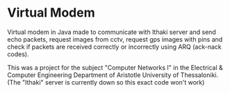 # Virtual Modem
Virtual modem in Java made to communicate with Ithaki server and send echo packets, request images from cctv, request gps images with pins and check if packets are received correctly or incorrectly using ARQ (ack-nack codes).


This was a project for the subject "Computer Networks I" in the Electrical & Computer Engineering Department of Aristotle University of Thessaloniki. 
(The "Ithaki" server is currently down so this exact code won't work)
